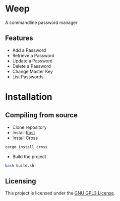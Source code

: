 # Weep

A commandline password manager 

## Features 
- Add a Password
- Retrieve a Password 
- Update a Password 
- Delete a Password 
- Change Master Key
- List Passwords

# Installation

## Compiling from source
- Clone repository
- Install [Rust](https://www.rust-lang.org/)
- Install Cross 

```bash
cargo install cross
```

- Build the project
```bash
bash build.sh
```

## Licensing
This project is licensed under the [GNU GPL3 License](LICENSE).
